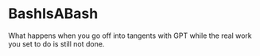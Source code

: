 # BashIsABash
What happens when you go off into tangents with GPT while the real work you set to do is still not done.
